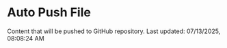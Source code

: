 # Auto Push File

Content that will be pushed to GitHub repository.
Last updated: 07/13/2025, 08:08:24 AM